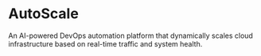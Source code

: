 # AutoScale
An AI-powered DevOps automation platform that dynamically scales cloud infrastructure based on real-time traffic and system health.
